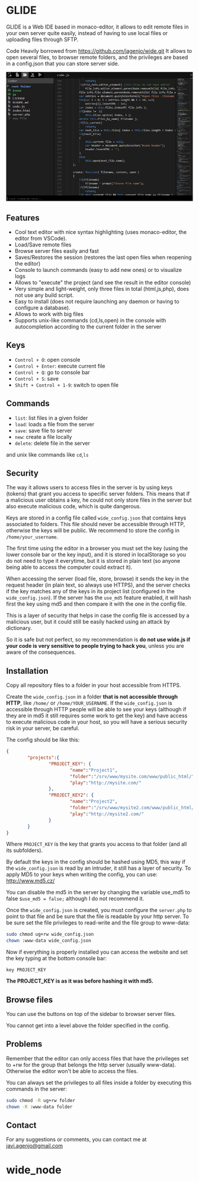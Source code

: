 # GLIDE

GLIDE is a Web IDE based in monaco-editor, it allows to edit remote files in your own server quite easily, instead of having to use local files or uploading files through SFTP.

Code Heavily borrowed from https://github.com/jagenjo/wide.git
It allows to open several files, to browser remote folders, and the privileges are based in a config.json that you can store server side.

![WIDE preview](wide_preview.PNG "WIDE preview")

## Features

- Cool text editor with nice syntax highlighting (uses monaco-editor, the editor from VSCode).
- Load/Save remote files 
- Browse server files easily and fast
- Saves/Restores the session (restores the last open files when reopening the editor)
- Console to launch commands (easy to add new ones) or to visualize logs
- Allows to "execute" the project (and see the result in the editor console)
- Very simple and light-weight, only three files in total (html,js,php), does not use any build script.
- Easy to install (does not require launching any daemon or having to configure a database).
- Allows to work with big files
- Supports unix-like commands (cd,ls,open) in the console with autocompletion according to the current folder in the server

## Keys

- ```Control + O```: open console
- ```Control + Enter```: execute current file
- ```Control + Q```: go to console bar
- ```Control + S```: save
- ```Shift + Control + 1-9```: switch to open file

## Commands

- ```list```: list files in a given folder
- ```load```: loads a file from the server
- ```save```: save file to server
- ```new```: create a file locally
- ```delete```: delete file in the server

and unix like commands like ```cd```,```ls```

## Security

The way it allows users to access files in the server is by using keys (tokens) that grant you access to specific server folders.
This means that if a malicious user obtains a key, he could not only store files in the server but also execute malicious code, which is quite dangerous.

Keys are stored in a config file called ```wide_config.json``` that contains keys associated to folders. This file should never be accessible through HTTP, otherwise the keys will be public. We recommend to store the config in ```/home/your_username```.

The first time using the editor in a browser you must set the key (using the lower console bar or the key input), and it is stored in localStorage so you do not need to type it everytime, but it is stored in plain text (so anyone being able to access the computer could extract it).

When accessing the server (load file, store, browse) it sends the key in the request header (in plain text, so always use HTTPS), and the server checks if the key matches any of the keys in its project list (configured in the ```wide_config.json```). If the server has the ```use_md5``` feature enabled, it will hash first the key using md5 and then compare it with the one in the config file.

This is a layer of security that helps in case the config file is accessed by a malicious user, but it could still be easily hacked using an attack by dictionary.

So it is safe but not perfect, so my recommendation is **do not use wide.js if your code is very sensitive to people trying to hack you**, unless you are aware of the consequences.

## Installation

Copy all repository files to a folder in your host accessible from HTTPS.

Create the ```wide_config.json``` in a folder **that is not accessible through HTTP**, like ```/home/``` or ```/home/YOUR_USERNAME```. If the ```wide_config.json``` is accessible through HTTP people will be able to see your keys (although if they are in md5 it still requires some work to get the key) and have access to execute malicious code in your host, so you will have a serious security risk in your server, be careful.

The config should be like this:

```json
{
        "projects":{
                "PROJECT_KEY": {
                        "name":"Project1",
                        "folder":"/srv/www/mysite.com/www/public_html/",
                        "play":"http://mysite.com/"
                },
                "PROJECT_KEY2": {
                        "name":"Project2",
                        "folder":"/srv/www/mysite2.com/www/public_html/",
                        "play":"http://mysite2.com/"
                }
        }
}
```

Where ```PROJECT_KEY``` is the key that grants you access to that folder (and all its subfolders).

By default the keys in the config should be hashed using MD5, this way if the ```wide_config.json``` is read by an intruder, it still has a layer of security. To apply MD5 to your keys when writing the config, you can use: http://www.md5.cz/

You can disable the md5 in the server by changing the variable use_md5 to false ```$use_md5 = false;``` although I do not recommend it.

Once the ```wide_config.json``` is created, you must configure the ```server.php``` to point to that file and be sure that the file is readable by your http server. To be sure set the file privileges to read-write and the file group to www-data: 

```sh
sudo chmod ug+rw wide_config.json
chown :www-data wide_config.json
```

Now if everything is properly installed you can access the website and set the key typing at the bottom console bar:
```
key PROJECT_KEY
```

**The PROJECT_KEY is as it was before hashing it with md5.**

## Browse files

You can use the buttons on top of the sidebar to browser server files.

You cannot get into a level above the folder specified in the config.

## Problems

Remember that the editor can only access files that have the privileges set to +rw for the group that belongs the http server (usually www-data). Otherwise the editor won't be able to access the files.

You can always set the privileges to all files inside a folder by executing this commands in the server:
```sh
sudo chmod -R ug+rw folder
chown -R :www-data folder
```

## Contact

For any suggestions or comments, you can contact me at javi.agenjo@gmail.com



# wide_node
